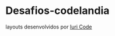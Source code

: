 # Desafios-codelandia
layouts  desenvolvidos por <a href="https://www.instagram.com/iuricode/"> Iuri Code</a>
